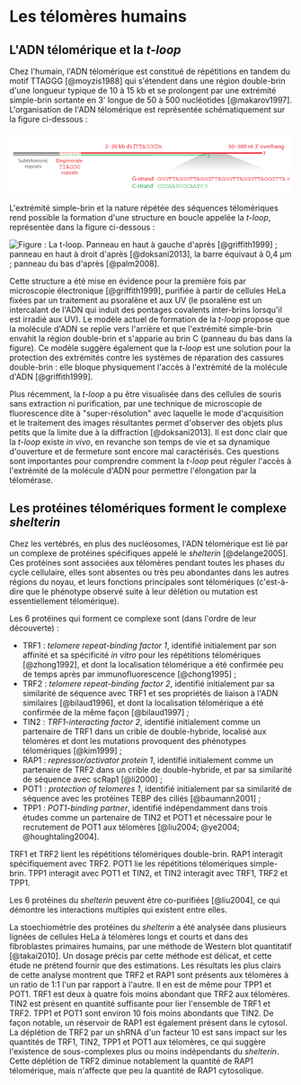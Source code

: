 # Les télomères humains

## L'ADN télomérique et la *t-loop*

Chez l'humain, l'ADN télomérique est constitué de répétitions en tandem du motif
TTAGGG [@moyzis1988] qui s'étendent dans une région double-brin d'une longueur
typique de 10 à 15 kb et se prolongent par une extrémité simple-brin sortante en
3' longue de 50 à 500 nucléotides [@makarov1997]. L'organisation de l'ADN
télomérique est représentée schématiquement sur la figure ci-dessous :

![Figure : L'ADN télomérique des mammifères. D'après [@palm2008].](intro/figures/seq-telo-humain.png)

L'extrémité simple-brin et la nature répétée des séquences télomériques rend
possible la formation d'une structure en boucle appelée la *t-loop*, représentée
dans la figure ci-dessous :

![Figure : La *t-loop*. Panneau en haut à gauche d'après [@griffith1999] ; panneau
 en haut à droit d'après [@doksani2013], la barre équivaut à 0,4 μm ;  panneau du bas d'après [@palm2008].](intro/figures/t-loop.jpg)

Cette structure a été mise en évidence pour la première fois par microscopie
électronique [@griffith1999], purifiée à partir de cellules HeLa fixées par un
traitement au psoralène et aux UV (le psoralène est un intercalant de l'ADN qui
induit des pontages covalents inter-brins lorsqu'il est irradié aux UV).
Le modèle actuel de formation de la *t-loop* propose que la molécule d'ADN se
replie vers l'arrière et que l'extrémité simple-brin envahit la région
double-brin et s'apparie au brin C (panneau du bas dans la figure). Ce modèle
suggère également que la *t-loop* est une solution pour la protection des
extrémités contre les systèmes de réparation des cassures double-brin : elle
bloque physiquement l'accès à l'extrémité de la molécule d'ADN [@griffith1999].

Plus récemment, la *t-loop* a pu être visualisée dans des cellules de souris
sans extraction ni purification, par une technique de microscopie de
fluorescence dite à "super-résolution" avec laquelle le mode d'acquisition et le
traitement des images résultantes permet d'observer des objets plus petits que
la limite due à la diffraction [@doksani2013]. Il est donc clair que la *t-loop*
existe *in vivo*, en revanche son temps de vie et sa dynamique d'ouverture et de
fermeture sont encore mal caractérisés. Ces questions sont importantes pour
comprendre comment la *t-loop* peut réguler l'accès à l'extrémité de la molécule
d'ADN pour permettre l'élongation par la télomérase.


## Les protéines télomériques forment le complexe *shelterin*

Chez les vertébrés, en plus des nucléosomes, l'ADN télomérique est lié par un
complexe de protéines spécifiques appelé le *shelterin* [@delange2005].
Ces protéines sont associées aux télomères pendant toutes les phases du cycle
cellulaire, elles sont absentes ou très peu abondantes dans les autres régions
du noyau, et leurs fonctions principales sont télomériques (c'est-à-dire que le
phénotype observé suite à leur délétion ou mutation est essentiellement
télomérique).

Les 6 protéines qui forment ce complexe sont (dans l'ordre de leur découverte) :

- TRF1 : *telomere repeat-binding factor 1*, identifié initialement par son
  affinité et sa spécificité *in vitro* pour les répétitions télomériques
  [@zhong1992], et dont la localisation télomérique a été confirmée peu de temps
  après par immunofluorescence [@chong1995] ;
- TRF2 : *telomere repeat-binding factor 2*, identifié initialement par sa
  similarité de séquence avec TRF1 et ses propriétés de liaison à l'ADN
  similaires [@bilaud1996], et dont la localisation télomérique a été confirmée
  de la même façon [@bilaud1997] ;
- TIN2 : *TRF1-interacting factor 2*, identifié initialement comme un partenaire
  de TRF1 dans un crible de double-hybride, localisé aux télomères et dont les
  mutations provoquent des phénotypes télomériques [@kim1999] ;
- RAP1 : *repressor/activator protein 1*, identifié initialement comme un
  partenaire de TRF2 dans un crible de double-hybride, et par sa similarité de
  séquence avec scRap1 [@li2000] ;
- POT1 : *protection of telomeres 1*, identifié initialement par sa similarité
  de séquence avec les protéines TEBP des ciliés [@baumann2001] ;
- TPP1 : *POT1-binding partner*, identifié indépendamment dans trois études
  comme un partenaire de TIN2 et POT1 et nécessaire pour le recrutement de POT1
  aux télomères [@liu2004; @ye2004; @houghtaling2004].

TRF1 et TRF2 lient les répétitions télomériques double-brin. RAP1 interagit
spécifiquement avec TRF2. POT1 lie les répétitions télomériques simple-brin.
TPP1 interagit avec POT1 et TIN2, et TIN2 interagit avec TRF1, TRF2 et TPP1.

Les 6 protéines du *shelterin* peuvent être co-purifiées [@liu2004], ce qui
démontre les interactions multiples qui existent entre elles.

La stoechiométrie des protéines du *shelterin* a été analysée dans plusieurs
lignées de cellules HeLa à télomères longs et courts et dans des fibroblastes
primaires humains, par une méthode de Western blot quantitatif [@takai2010].
Un dosage précis par cette méthode est délicat, et cette étude ne prétend
fournir que des estimations. Les résultats les plus clairs de cette analyse
montrent que TRF2 et RAP1 sont présents aux télomères à un ratio de 1:1 l'un par
rapport à l'autre. Il en est de même pour TPP1 et POT1. TRF1 est deux à quatre
fois moins abondant que TRF2 aux télomères. TIN2 est présent en quantité
suffisante pour lier l'ensemble de TRF1 et TRF2. TPP1 et POT1 sont environ 10
fois moins abondants que TIN2. De façon notable, un réservoir de RAP1 est
également présent dans le cytosol. La déplétion de TRF2 par un shRNA d'un
facteur 10 est sans impact sur les quantités de TRF1, TIN2, TPP1 et POT1 aux
télomères, ce qui suggère l'existence de sous-complexes plus ou moins
indépendants du *shelterin*. Cette déplétion de TRF2 diminue notablement la
quantité de RAP1 télomérique, mais n'affecte que peu la quantité de
RAP1 cytosolique.

